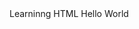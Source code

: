 <!doctype html>
<html>
       <head>
              <meta charset="utf-8">
       Learninng HTML
       </head>
       <body>
              Hello World
       </body>
</html>
